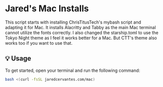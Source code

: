 # Jared's Mac Installs

This script starts with installing ChrisTitusTech's mybash script and adapting it for Mac. It installs Alacritty and Tabby as the main Mac terminal cannot utilize the fonts correctly. I also changed the starship.toml to use the Tokyo Night theme as I feel it works better for a Mac. But CTT's theme also works too if you want to use that. 

## 💡 Usage

To get started, open your terminal and run the following command:
```bash
bash <(curl -fsSL jaredcervantes.com/mac)
```
